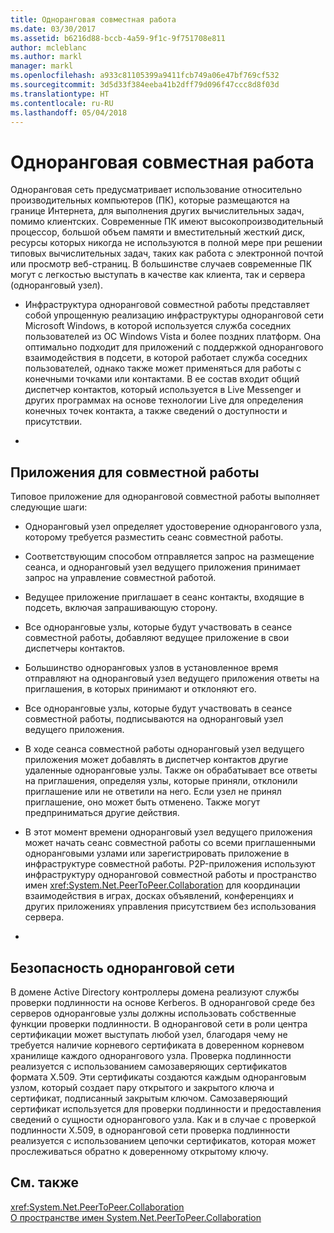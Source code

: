 ```yaml
---
title: Одноранговая совместная работа
ms.date: 03/30/2017
ms.assetid: b6216d88-bccb-4a59-9f1c-9f751708e811
author: mcleblanc
ms.author: markl
manager: markl
ms.openlocfilehash: a933c81105399a9411fcb749a06e47bf769cf532
ms.sourcegitcommit: 3d5d33f384eeba41b2dff79d096f47ccc8d8f03d
ms.translationtype: HT
ms.contentlocale: ru-RU
ms.lasthandoff: 05/04/2018
---
```

# <a name="peer-to-peer-collaboration"></a>Одноранговая совместная работа
Одноранговая сеть предусматривает использование относительно производительных компьютеров (ПК), которые размещаются на границе Интернета, для выполнения других вычислительных задач, помимо клиентских. Современные ПК имеют высокопроизводительный процессор, большой объем памяти и вместительный жесткий диск, ресурсы которых никогда не используются в полной мере при решении типовых вычислительных задач, таких как работа с электронной почтой или просмотр веб-страниц. В большинстве случаев современные ПК могут с легкостью выступать в качестве как клиента, так и сервера (одноранговый узел).  
  
-   Инфраструктура одноранговой совместной работы представляет собой упрощенную реализацию инфраструктуры одноранговой сети Microsoft Windows, в которой используется служба соседних пользователей из ОС Windows Vista и более поздних платформ. Она оптимально подходит для приложений с поддержкой однорангового взаимодействия в подсети, в которой работает служба соседних пользователей, однако также может применяться для работы с конечными точками или контактами. В ее состав входит общий диспетчер контактов, который используется в Live Messenger и других программах на основе технологии Live для определения конечных точек контакта, а также сведений о доступности и присутствии.  
  
-  
  
## <a name="collaboration-applications"></a>Приложения для совместной работы  
 Типовое приложение для одноранговой совместной работы выполняет следующие шаги:  
  
-   Одноранговый узел определяет удостоверение однорангового узла, которому требуется разместить сеанс совместной работы.  
  
-   Соответствующим способом отправляется запрос на размещение сеанса, и одноранговый узел ведущего приложения принимает запрос на управление совместной работой.  
  
-   Ведущее приложение приглашает в сеанс контакты, входящие в подсеть, включая запрашивающую сторону.  
  
-   Все одноранговые узлы, которые будут участвовать в сеансе совместной работы, добавляют ведущее приложение в свои диспетчеры контактов.  
  
-   Большинство одноранговых узлов в установленное время отправляют на одноранговый узел ведущего приложения ответы на приглашения, в которых принимают и отклоняют его.  
  
-   Все одноранговые узлы, которые будут участвовать в сеансе совместной работы, подписываются на одноранговый узел ведущего приложения.  
  
-   В ходе сеанса совместной работы одноранговый узел ведущего приложения может добавлять в диспетчер контактов другие удаленные одноранговые узлы. Также он обрабатывает все ответы на приглашения, определяя узлы, которые приняли, отклонили приглашение или не ответили на него.  Если узел не принял приглашение, оно может быть отменено. Также могут предприниматься другие действия.  
  
-   В этот момент времени одноранговый узел ведущего приложения может начать сеанс совместной работы со всеми приглашенными одноранговыми узлами или зарегистрировать приложение в инфраструктуре совместной работы.  P2P-приложения используют инфраструктуру одноранговой совместной работы и пространство имен <xref:System.Net.PeerToPeer.Collaboration> для координации взаимодействия в играх, досках объявлений, конференциях и других приложениях управления присутствием без использования сервера.  
  
-  
  
## <a name="peer-to-peer-networking-security"></a>Безопасность одноранговой сети  
 В домене Active Directory контроллеры домена реализуют службы проверки подлинности на основе Kerberos. В одноранговой среде без серверов одноранговые узлы должны использовать собственные функции проверки подлинности. В одноранговой сети в роли центра сертификации может выступать любой узел, благодаря чему не требуется наличие корневого сертификата в доверенном корневом хранилище каждого однорангового узла. Проверка подлинности реализуется с использованием самозаверяющих сертификатов формата X.509. Эти сертификаты создаются каждым одноранговым узлом, который создает пару открытого и закрытого ключа и сертификат, подписанный закрытым ключом. Самозаверяющий сертификат используется для проверки подлинности и предоставления сведений о сущности однорангового узла. Как и в случае с проверкой подлинности X.509, в одноранговой сети проверка подлинности реализуется с использованием цепочки сертификатов, которая может прослеживаться обратно к доверенному открытому ключу.  
  
## <a name="see-also"></a>См. также  
 <xref:System.Net.PeerToPeer.Collaboration>  
 [О пространстве имен System.Net.PeerToPeer.Collaboration](../../../docs/framework/network-programming/about-the-system-net-peertopeer-collaboration-namespace.md)
